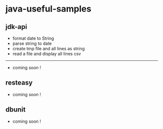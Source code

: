 # java-useful-samples
jdk-api
-------
- format date to String 
- parse string to date
- create tmp file and all lines as string
- read a file and display all lines
csv
----
- coming soon !

resteasy
----
- coming soon !

dbunit
----
- coming soon !
